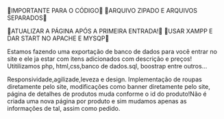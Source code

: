 🚨IMPORTANTE PARA O CÓDIGO🚨
🚨ARQUIVO ZIPADO E ARQUIVOS SEPARADOS🚨

🚨ATUALIZAR A PÁGINA APÓS A PRIMEIRA ENTRADA!🚨
🚨USAR XAMPP E DAR START NO APACHE E MYSQP🚨

Estamos fazendo uma exportação de banco de dados para você entrar no site e ele ja estar com itens adicionados com descrição e preços!
Utitilizamos php, html,css,banco de dados.sql, boostrap entre outros...

Responsividade,agilizade,leveza e design.
Implementação de roupas diretamente pelo site, modificações como banner diretamente pelo site, página de detalhes de produtos muda conforme o id do produto!Não é criada uma nova página por produto e sim mudamos apenas as informações de tal, assim como pedido.
